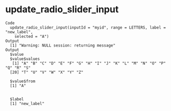 # update_radio_slider_input

    Code
      update_radio_slider_input(inputId = "myid", range = LETTERS, label = "new_label",
        selected = "A")
    Output
      [1] "Warning: NULL session: returning message"
    Output
      $value
      $value$values
       [1] "A" "B" "C" "D" "E" "F" "G" "H" "I" "J" "K" "L" "M" "N" "O" "P" "Q" "R" "S"
      [20] "T" "U" "V" "W" "X" "Y" "Z"
      
      $value$from
      [1] "A"
      
      
      $label
      [1] "new_label"
      

